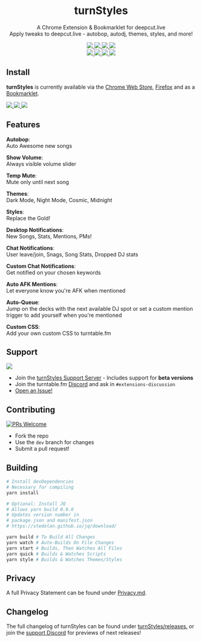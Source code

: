 <h1 align="center">
  <br>turnStyles
</h1>

<p align="center">
  A Chrome Extension & Bookmarklet for deepcut.live
  <br>Apply tweaks to deepcut.live - autobop, autodj, themes, styles, and more!
</p>

<p align="center">
  <a href="https://chrome.google.com/webstore/detail/pmlkackfnbbnjfejpddpakallilkbdme" target="_blank">
    <img
      src="https://img.shields.io/chrome-web-store/stars/pmlkackfnbbnjfejpddpakallilkbdme?color=gold&label=Rating&logo=google-chrome&logoColor=white&style=for-the-badge" />
  </a>
  <a href="https://chrome.google.com/webstore/detail/pmlkackfnbbnjfejpddpakallilkbdme" target="_blank">
    <img
      src="https://img.shields.io/chrome-web-store/users/pmlkackfnbbnjfejpddpakallilkbdme?color=gold&label=Users&logo=google-chrome&logoColor=white&style=for-the-badge" />
  </a>
  <a href="https://chrome.google.com/webstore/detail/pmlkackfnbbnjfejpddpakallilkbdme" target="_blank">
    <img
      src="https://img.shields.io/chrome-web-store/v/pmlkackfnbbnjfejpddpakallilkbdme?color=teal&label=Version&logo=google-chrome&logoColor=white&style=for-the-badge" />
  </a>
  <a href="https://ts.pixelcrisis.co" target="_blank">
    <img
      src="https://img.shields.io/github/package-json/v/pixelcrisis/turnstyles?color=teal&label=Version&logo=javascript&logoColor=white&style=for-the-badge" />
  </a>
  <br>
  <a href="https://github.com/pixelcrisis/turnstyles/graphs/contributors/">
    <img
      src="https://img.shields.io/github/contributors/pixelcrisis/turnstyles?color=blue&logo=github&style=for-the-badge" />
  </a>
  <a href="#">
    <img
      src="https://img.shields.io/github/watchers/pixelcrisis/turnstyles?color=blue&logo=github&style=for-the-badge" />
  </a>
  <a href="#">
    <img src="https://img.shields.io/github/stars/pixelcrisis/turnstyles?logo=github&style=for-the-badge" />
  </a>
  <a href="#">
    <img src="https://img.shields.io/github/forks/pixelcrisis/turnstyles?logo=github&style=for-the-badge" />
  </a>
</p>

## Install

**turnStyles** is currently available via the [Chrome Web
Store](https://chrome.google.com/webstore/detail/pmlkackfnbbnjfejpddpakallilkbdme),
[Firefox](https://addons.mozilla.org/en-US/firefox/addon/turnstyles-for-turntable-fm/) and as a
[Bookmarklet](https://ts.pixelcrisis.co).

<p>
  <a href="https://chrome.google.com/webstore/detail/pmlkackfnbbnjfejpddpakallilkbdme" target="_blank">
    <img
      src="https://img.shields.io/chrome-web-store/v/pmlkackfnbbnjfejpddpakallilkbdme?color=green&label=Version&logo=google-chrome&logoColor=white&style=for-the-badge" />
    <a href="https://addons.mozilla.org/en-US/firefox/addon/turnstyles-for-turntable-fm/" target="_blank">
      <img
        src="https://img.shields.io/amo/v/turnstyles-for-turntable-fm?color=green&label=Version&logo=firefox&logoColor=white&style=for-the-badge">
    </a>
    <a href="https://ts.pixelcrisis.co" target="_blank">
      <img
        src="https://img.shields.io/github/package-json/v/pixelcrisis/turnstyles?color=green&label=Get%20Bookmarklet&logo=javascript&logoColor=white&style=for-the-badge" />
    </a>
</p>

## Features

**Autobop**:
<br>Auto Awesome new songs

**Show Volume**:
<br>Always visible volume slider

**Temp Mute**:
<br>Mute only until next song

**Themes**:
<br>Dark Mode, Night Mode, Cosmic, Midnight

**Styles**:
<br>Replace the Gold!

**Desktop Notifications**:
<br>New Songs, Stats, Mentions, PMs!

**Chat Notifications**:
<br>User leave/join, Snags, Song Stats, Dropped DJ stats

**Custom Chat Notifications**:
<br>Get notified on your chosen keywords

**Auto AFK Mentions**:
<br>Let everyone know you're AFK when mentioned

**Auto-Queue**:
<br>Jump on the decks with the next available DJ spot or set a custom mention trigger to add yourself when you're
mentioned

**Custom CSS**:
<br>Add your own custom CSS to turntable.fm

## Support

<a href="https://discord.gg/wqmAVvgSbE" target="_blank">
  <img
    src="https://img.shields.io/discord/595791360477626380?color=green&label=%20support%20discord&logo=discord&logoColor=white&style=for-the-badge">
</a>

- Join the [turnStyles Support Server](https://discord.gg/wqmAVvgSbE) - Includes support for **beta versions**
- Join the turntable.fm [Discord](https://discord.gg/jnRs4WnPjM) and ask in `#extensions-discussion`
- [Open an Issue!](https://github.com/pixelcrisis/turnstyles/issues/new)

## Contributing

[![PRs
Welcome](https://img.shields.io/badge/PRs-welcome-green.svg?style=for-the-badge)](http://makeapullrequest.com)

- Fork the repo
- Use the `dev` branch for changes
- Submit a pull request!

## Building

```sh
# Install devDependencies
# Necessary for compiling
yarn install

# Optional: Install JQ
# Allows yarn build 0.0.0
# Updates version number in
# package.json and manifest.json
# https://stedolan.github.io/jq/download/

yarn build # To Build All Changes
yarn watch # Auto-Builds On File Changes
yarn start # Builds, Then Watches All Files
yarn quick # Builds & Watches Scripts
yarn style # Builds & Watches Themes/Styles
```

## Privacy

A full Privacy Statement can be found under [Privacy.md](Privacy.md).

## Changelog

The full changelog of turnStyles can be found under
[turnStyles/releases.](https://github.com/pixelcrisis/turnstyles/releases) or join the [support
Discord](https://discord.gg/wqmAVvgSbE) for previews of next releases!
